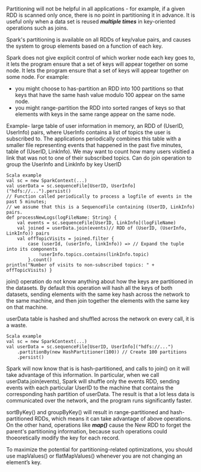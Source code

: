 Partitioning will not be helpful in all applications - for example, if a given RDD is scanned only once, there is no point in partitioning it in advance. It is useful only when a data set is reused ***multiple times*** in key-oriented operations such as joins.

Spark's partitioning is available on all RDDs of key/value pairs, and causes the system to group elements based on a function of each key.

Spark does not give explicit control of which worker node each key goes to, it lets the program ensure that a set of keys will appear together on some node. It lets the program ensure that a set of keys will appear together on some node. 
For example:
* you might choose to has-partition an RDD into 100 partitions so that keys that have the same hash value modulo 100 appear on the same node.
* you might range-partition the RDD into sorted ranges of keys so that elements with keys in the same range appear on the same node.

Example- large table of user information in memory, an RDD of (UserID, UserInfo) pairs, where UserInfo contains a list of topics the user is subscribed to. The applications periodically combines this table with a smaller file representing events that happened in the past five minutes, table of (UserID, LinkInfo). We may want to count how many users visitied a link that was not to one of their subscribed topics. Can do join operation to group the UserInfo and LinkInfo by key UserID

```
Scala example
val sc = new SparkContext(...)
val userData = sc.sequenceFile[UserID, UserInfo]("hdfs://...").persist()
// Function called periodically to process a logfile of events in the past 5 minutes;
// we assume that this is a SequenceFile containing (UserID, LinkInfo) pairs.
def processNewLogs(logFileName: String) {
    val events = sc.sequenceFile[UserID, LinkInfo](logFileName)
    val joined = userData.join(events)// RDD of (UserID, (UserInfo, LinkInfo)) pairs 
    val offTopicVisits = joined.filter {
        case (userId, (userInfo, linkInfo)) => // Expand the tuple into its components 
            !userInfo.topics.contains(linkInfo.topic)
        }.count()
println("Number of visits to non-subscribed topics: " + offTopicVisits) }
```
join() operation do not know anything about how the keys are partitioned in the datasets. 
By default this operation will hash all the keys of both datasets, sending elements with the same key hash across the network to the same machine, and then join together the elements with the same key on that machine.

userData table is hashed and shuffled across the network on every call, it is a waste.
```
Scala example
val sc = new SparkContext(...)
val userData = sc.sequenceFile[UserID, UserInfo]("hdfs://...")
    .partitionBy(new HashPartitioner(100)) // Create 100 partitions 
    .persist()
```
Spark will now know that is is hash-partitioned, and calls to join() on it will take advantage of this information. In particular, when we call userData.join(events), Spark will shuffle only the events RDD, sending events with each particular UserID to the machine that contains the corresponding hash partition of userData. The result is that a lot less data is communicated over the network, and the program runs significantly faster.


sortByKey() and groupByKey() will result in range-partitioned and hash-partitioned RDDs, which means it can take advantage of above operations.
On the other hand, operations like ***map()*** cause the New RDD to forget the parent's partitioning information, because such operations could thoeoretically modify the key for each record.

To maximize the potential for partitioning-related optimizations, you should use mapValues() or flatMapValues() whenever you are not changing an element’s key.